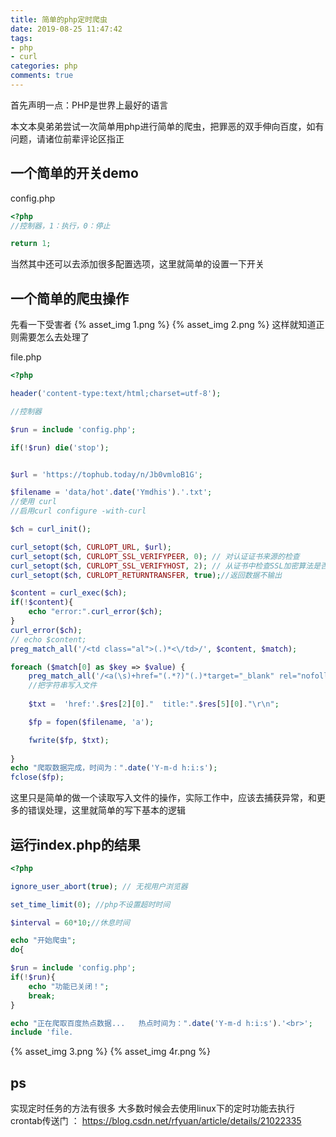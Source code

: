 ```yaml
---
title: 简单的php定时爬虫
date: 2019-08-25 11:47:42
tags: 
- php
- curl
categories: php
comments: true
---
```


首先声明一点：PHP是世界上最好的语言

本文本臭弟弟尝试一次简单用php进行简单的爬虫，把罪恶的双手伸向百度，如有问题，请诸位前辈评论区指正

## 一个简单的开关demo

config.php

```php
<?php
//控制器，1：执行，0：停止

return 1;
```
当然其中还可以去添加很多配置选项，这里就简单的设置一下开关

## 一个简单的爬虫操作

先看一下受害者
{% asset_img 1.png %}
{% asset_img 2.png %}
这样就知道正则需要怎么去处理了

file.php

```php
<?php

header('content-type:text/html;charset=utf-8');

//控制器

$run = include 'config.php';

if(!$run) die('stop');


$url = 'https://tophub.today/n/Jb0vmloB1G';

$filename = 'data/hot'.date('Ymdhis').'.txt';
//使用 curl
//启用curl configure -with-curl

$ch = curl_init();

curl_setopt($ch, CURLOPT_URL, $url);
curl_setopt($ch, CURLOPT_SSL_VERIFYPEER, 0); // 对认证证书来源的检查
curl_setopt($ch, CURLOPT_SSL_VERIFYHOST, 2); // 从证书中检查SSL加密算法是否存在
curl_setopt($ch, CURLOPT_RETURNTRANSFER, true);//返回数据不输出

$content = curl_exec($ch);
if(!$content){
	echo "error:".curl_error($ch);
}
curl_error($ch);
// echo $content;
preg_match_all('/<td class="al">(.)*<\/td>/', $content, $match);

foreach ($match[0] as $key => $value) {
	preg_match_all('/<a(\s)+href="(.*?)"(.)*target="_blank" rel="nofollow"(.)*>(.+?)<\/a>/iU', $value, $res);
	//把字符串写入文件
	
    $txt =  'href:'.$res[2][0]."  title:".$res[5][0]."\r\n";

    $fp = fopen($filename, 'a');

    fwrite($fp, $txt);
    
}
echo "爬取数据完成，时间为：".date('Y-m-d h:i:s');
fclose($fp);

```

这里只是简单的做一个读取写入文件的操作，实际工作中，应该去捕获异常，和更多的错误处理，这里就简单的写下基本的逻辑

## 运行index.php的结果
```php
<?php

ignore_user_abort(true); // 无视用户浏览器

set_time_limit(0); //php不设置超时时间

$interval = 60*10;//休息时间

echo "开始爬虫";
do{

$run = include 'config.php';
if(!$run){
	echo "功能已关闭！";
	break; 
} 

echo "正在爬取百度热点数据...   热点时间为：".date('Y-m-d h:i:s').'<br>';
include 'file.
```
{% asset_img 3.png %}
{% asset_img 4r.png %}
## ps
实现定时任务的方法有很多
大多数时候会去使用linux下的定时功能去执行
crontab传送门 ：  https://blog.csdn.net/rfyuan/article/details/21022335